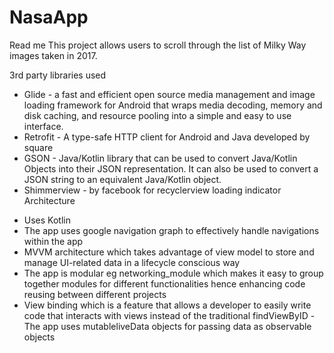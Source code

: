 # NasaApp

Read me
This project allows users to scroll through the list of Milky Way images taken in 2017.


3rd party libraries used
* Glide - a fast and efficient open source media management and image loading framework for Android that wraps media decoding, memory and disk caching, and resource pooling into a simple and easy to use interface.
* Retrofit - A type-safe HTTP client for Android and Java developed by square
* GSON - Java/Kotlin library that can be used to convert Java/Kotlin Objects into their JSON representation. It can also be used to convert a JSON string to an equivalent Java/Kotlin object.
* Shimmerview - by facebook for recyclerview loading indicator
Architecture
- Uses Kotlin
- The app uses google navigation graph to effectively handle navigations within the app
- MVVM architecture which takes advantage of view model to store and manage UI-related data in a lifecycle conscious way
- The app is modular eg networking_module which makes it easy to group together modules for different functionalities hence enhancing code
reusing between different projects
- View binding which is a feature that allows a developer to easily write code that interacts with views instead of the traditional findViewByID
-The app uses mutableliveData objects for passing data as observable objects
